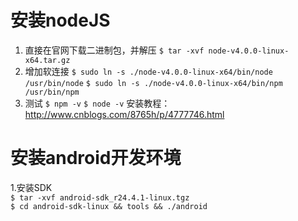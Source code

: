 #   安装nodeJS
   1. 直接在官网下载二进制包，并解压
      `$ tar -xvf node-v4.0.0-linux-x64.tar.gz`
   2. 增加软连接
      `$ sudo ln -s ./node-v4.0.0-linux-x64/bin/node /usr/bin/node`
      `$ sudo ln -s ./node-v4.0.0-linux-x64/bin/npm /usr/bin/npm`
   3. 测试
      `$ npm -v`
      `$ node -v`
安装教程：http://www.cnblogs.com/8765h/p/4777746.html
#  安装android开发环境
   1.安装SDK  
   `$ tar -xvf android-sdk_r24.4.1-linux.tgz`  
   `$ cd android-sdk-linux && tools && ./android` 
